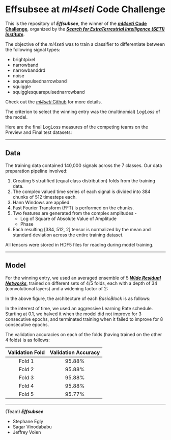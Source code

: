 # Effsubsee at _ml4seti_ Code Challenge

This is the repository of ___Effsubsee___, the winner of the [___ml4seti___ __Code Challenge__](http://www.seti.org/ml4seti), organized by the [___Search for ExtraTerrestrial Intelligence (SETI) Institute___](www.seti.org).

The objective of the _ml4seti_ was to train a classifier to differentiate between the following signal types:
* brightpixel
* narrowband
* narrowbanddrd
* noise
* squarepulsednarrowband
* squiggle
* squigglesquarepulsednarrowband

Check out the [_ml4seti_ Github](https://github.com/setiQuest/ML4SETI) for more details.

The criterion to select the winning entry was the (multinomial) _LogLoss_ of the model. 

Here are the final LogLoss measures of the competing teams on the Preview and Final test datasets:

---
## Data

The training data contained 140,000 signals across the 7 classes. Our data preparation pipeline involved:

1. Creating 5 stratified (equal class distribution) folds from the training data. 
2. The complex valued time series of each signal is divided into 384 chunks of 512 timesteps each.
3. Hann Windows are applied. 
4. Fast Fourier Transform (FFT) is performed on the chunks.
5. Two features are generated from the complex amplitudes -
    - Log of Square of Absolute Value of Amplitude
    - Phase
6. Each resulting [384, 512, 2] tensor is normalized by the mean and standard deviation across the entire training dataset.

All tensors were stored in HDF5 files for reading during model training.

---
## Model

For the winning entry, we used an averaged ensemble of 5 [___Wide Residual Networks___](https://arxiv.org/abs/1605.07146), trained on different sets of 4/5 folds, each with a depth of 34 (convolutional layers) and a widening factor of 2:



In the above figure, the architecture of each _BasicBlock_ is as follows:




In the interest of time, we used an aggressive Learning Rate schedule. Starting at 0.1, we halved it when the model did not improve for 3 consecutive epochs, and terminated training when it failed to improve for 8 consecutive epochs.

The validation accuracies on each of the folds (having trained on the other 4 folds) is as follows:

| Validation Fold | Validation Accuracy |
| :-------------: | :-----------------: |
| Fold 1 | 95.88% |
| Fold 2 | 95.88% |
| Fold 3 | 95.88% |
| Fold 4 | 95.88% |
| Fold 5 | 95.77% |

---

(Team) ___Effsubsee___
* Stephane Egly
* Sagar Vinodababu
* Jeffrey Voien

